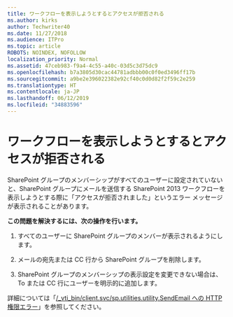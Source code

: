 ```yaml
---
title: ワークフローを表示しようとするとアクセスが拒否される
ms.author: kirks
author: Techwriter40
ms.date: 11/27/2018
ms.audience: ITPro
ms.topic: article
ROBOTS: NOINDEX, NOFOLLOW
localization_priority: Normal
ms.assetid: 47ceb983-f9a4-4c55-a40c-03d5c3d75dc9
ms.openlocfilehash: b7a3805d30cac44781adbbb00c0f0ed3496ff17b
ms.sourcegitcommit: a9be2e396022382e92cf40c0d0d82f2f59c2e259
ms.translationtype: HT
ms.contentlocale: ja-JP
ms.lasthandoff: 06/12/2019
ms.locfileid: "34883596"
---
```

# <a name="access-denied-when-viewing-a-workflow"></a>ワークフローを表示しようとするとアクセスが拒否される

SharePoint グループのメンバーシップがすべてのユーザーに設定されていないと、SharePoint グループにメールを送信する SharePoint 2013 ワークフローを表示しようとする際に「アクセスが拒否されました」というエラー メッセージが表示されることがあります。
  
 **この問題を解決するには、次の操作を行います。**
  
 1. すべてのユーザーに SharePoint グループのメンバーが表示されるようにします。
  
 2. メールの宛先または CC 行から SharePoint グループを削除します。
  
 3. SharePoint グループのメンバーシップの表示設定を変更できない場合は、To または CC 行にユーザーを明示的に追加します。
  
詳細については「[/_vti_bin/client.svc/sp.utilities.utility.SendEmail への HTTP 権限エラー](https://go.microsoft.com/fwlink/?linkid=2044694&amp;clcid=0x409)」を参照してください。
  